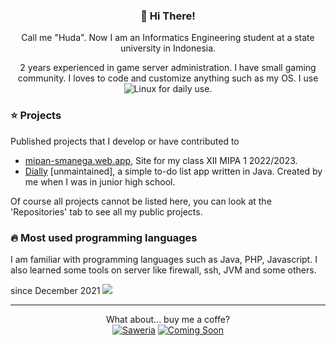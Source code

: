 <div align="center">

  
  
### 👋 Hi There!
Call me "Huda". Now I am an Informatics Engineering student at a state university in Indonesia.

2 years experienced in game server administration. I have small gaming community. I loves to code and customize anything such as my OS. I use 
![Linux](https://img.shields.io/badge/Linux-FCC624?style=for-the-badge&logo=linux&logoColor=black) for daily use.
</div>

### ⭐ Projects
Published projects that I develop or have contributed to 

- [mipan-smanega.web.app](https://mipan-smanega.web.app), Site for my class XII MIPA 1 2022/2023.
- [Dially](https://dially-id.web.app) [unmaintained], a simple to-do list app written in Java. Created by me when I was in junior high school.

Of course all projects cannot be listed here, you can look at the 'Repositories' tab to see all my public projects.

  
  
### 🔥 Most used programming languages 

I am familiar with programming languages ​​such as Java, PHP, Javascript. 
I also learned some tools on server like firewall, ssh, JVM and some others.


since December 2021
![](https://github-readme-stats.vercel.app/api/wakatime?username=khuirul_huda&layout=compact)

  <div align="center">
    
---
  What about... buy me a coffe?<br>
[![Saweria](https://img.shields.io/badge/SAWERIA.co-green?style=for-the-badge)](https://saweria.co/khuirulhuda)
[![Coming Soon](https://img.shields.io/badge/TRAKTEER.ID-green?style=for-the-badge)](https://trakteer.id/khuirul_huda/tip)

  </div>
